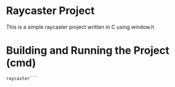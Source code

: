 # Raycaster Project

This is a simple raycaster project written in C using window.h

# Building and Running the Project (cmd)

```gcc main.c -lgdi32 -o raycaster
raycaster```
